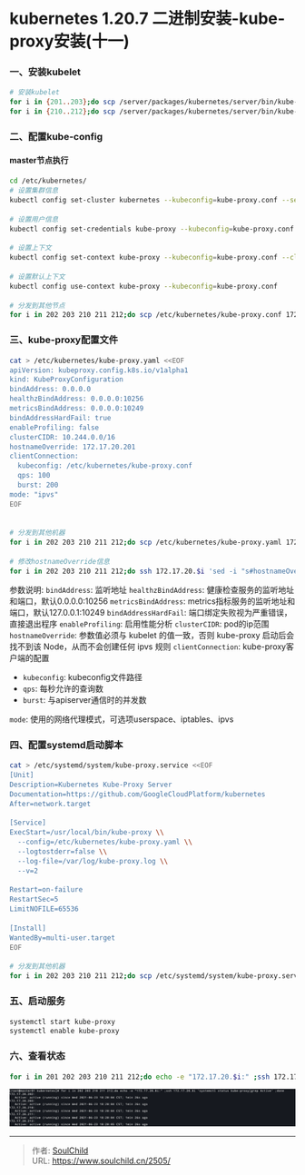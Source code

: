 # kubernetes 1.20.7 二进制安装-kube-proxy安装(十一)

<!--more-->
### 一、安装kubelet
```bash
# 安装kubelet
for i in {201..203};do scp /server/packages/kubernetes/server/bin/kube-proxy root@172.17.20.$i:/usr/local/bin/ ;done
for i in {210..212};do scp /server/packages/kubernetes/server/bin/kube-proxy root@172.17.20.$i:/usr/local/bin/ ;done
```


### 二、配置kube-config
#### master节点执行
```bash
cd /etc/kubernetes/
# 设置集群信息
kubectl config set-cluster kubernetes --kubeconfig=kube-proxy.conf --server=https://172.17.20.200:6443 --certificate-authority=/etc/kubernetes/pki/ca/ca.pem --embed-certs=true

# 设置用户信息
kubectl config set-credentials kube-proxy --kubeconfig=kube-proxy.conf --client-certificate=/etc/kubernetes/pki/kube-proxy.pem --client-key=/etc/kubernetes/pki/kube-proxy-key.pem --embed-certs=true

# 设置上下文
kubectl config set-context kube-proxy --kubeconfig=kube-proxy.conf --cluster=kubernetes --user=kube-proxy

# 设置默认上下文
kubectl config use-context kube-proxy --kubeconfig=kube-proxy.conf

# 分发到其他节点
for i in 202 203 210 211 212;do scp /etc/kubernetes/kube-proxy.conf 172.17.20.$i:/etc/kubernetes/ ;done
```

### 三、kube-proxy配置文件
```bash
cat > /etc/kubernetes/kube-proxy.yaml <<EOF
apiVersion: kubeproxy.config.k8s.io/v1alpha1
kind: KubeProxyConfiguration
bindAddress: 0.0.0.0
healthzBindAddress: 0.0.0.0:10256
metricsBindAddress: 0.0.0.0:10249
bindAddressHardFail: true
enableProfiling: false
clusterCIDR: 10.244.0.0/16
hostnameOverride: 172.17.20.201
clientConnection: 
  kubeconfig: /etc/kubernetes/kube-proxy.conf
  qps: 100
  burst: 200
mode: "ipvs"
EOF


# 分发到其他机器
for i in 202 203 210 211 212;do scp /etc/kubernetes/kube-proxy.yaml 172.17.20.$i:/etc/kubernetes/ ;done

# 修改hostnameOverride信息
for i in 202 203 210 211 212;do ssh 172.17.20.$i 'sed -i "s#hostnameOverride.*#hostnameOverride: $(ip a s eth0 | grep -o 172\.17\.20.*/ | tr -d /)#" /etc/kubernetes/kube-proxy.yaml' ;done
```
参数说明:
`bindAddress`: 监听地址
`healthzBindAddress`: 健康检查服务的监听地址和端口，默认0.0.0.0:10256
`metricsBindAddress`: metrics指标服务的监听地址和端口，默认127.0.0.1:10249
`bindAddressHardFail`: 端口绑定失败视为严重错误，直接退出程序
`enableProfiling`: 启用性能分析
`clusterCIDR`: pod的ip范围
`hostnameOverride`: 参数值必须与 kubelet 的值一致，否则 kube-proxy 启动后会找不到该 Node，从而不会创建任何 ipvs 规则
`clientConnection`: kube-proxy客户端的配置
  - `kubeconfig`: kubeconfig文件路径
  - `qps`: 每秒允许的查询数
  - `burst`: 与apiserver通信时的并发数

`mode`: 使用的网络代理模式，可选项userspace、iptables、ipvs


### 四、配置systemd启动脚本
```bash
cat > /etc/systemd/system/kube-proxy.service <<EOF
[Unit]
Description=Kubernetes Kube-Proxy Server
Documentation=https://github.com/GoogleCloudPlatform/kubernetes
After=network.target

[Service]
ExecStart=/usr/local/bin/kube-proxy \\
  --config=/etc/kubernetes/kube-proxy.yaml \\
  --logtostderr=false \\
  --log-file=/var/log/kube-proxy.log \\
  --v=2

Restart=on-failure
RestartSec=5
LimitNOFILE=65536

[Install]
WantedBy=multi-user.target
EOF

# 分发到其他机器
for i in 202 203 210 211 212;do scp /etc/systemd/system/kube-proxy.service 172.17.20.$i:/etc/systemd/system/ ;done
```

### 五、启动服务
```bash
systemctl start kube-proxy
systemctl enable kube-proxy
```

### 六、查看状态
```bash
for i in 201 202 203 210 211 212;do echo -e "172.17.20.$i:" ;ssh 172.17.20.$i 'systemctl status kube-proxy|grep Active' ;done
```
![08048-t8btv6tuquh.png](images/291040891.png)


---

> 作者: [SoulChild](https://www.soulchild.cn)  
> URL: https://www.soulchild.cn/2505/  

